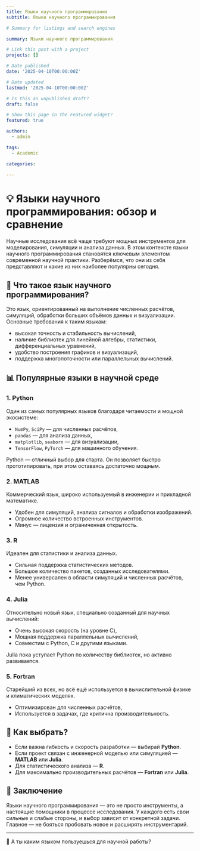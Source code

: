 ```yaml
---
title: Языки научного программирования
subtitle: Языки научного программирования

# Summary for listings and search engines

summary: Языки научного программирования

# Link this post with a project
projects: []

# Date published
date: '2025-04-10T00:00:00Z'

# Date updated
lastmod: '2025-04-10T00:00:00Z'

# Is this an unpublished draft?
draft: false

# Show this page in the Featured widget?
featured: true

authors:
  - admin

tags:
  - Academic

categories:
  
---
```


# 💡 Языки научного программирования: обзор и сравнение

Научные исследования всё чаще требуют мощных инструментов для моделирования, симуляции и анализа данных. В этом контексте языки научного программирования становятся ключевым элементом современной научной практики. Разберёмся, что они из себя представляют и какие из них наиболее популярны сегодня.

## 🧬 Что такое язык научного программирования?

Это язык, ориентированный на выполнение численных расчётов, симуляций, обработки больших объёмов данных и визуализации. Основные требования к таким языкам:
- высокая точность и стабильность вычислений,
- наличие библиотек для линейной алгебры, статистики, дифференциальных уравнений,
- удобство построения графиков и визуализаций,
- поддержка многопоточности или параллельных вычислений.

## 📊 Популярные языки в научной среде

### 1. **Python**
Один из самых популярных языков благодаря читаемости и мощной экосистеме:
- `NumPy`, `SciPy` — для численных расчётов,
- `pandas` — для анализа данных,
- `matplotlib`, `seaborn` — для визуализации,
- `TensorFlow`, `PyTorch` — для машинного обучения.

Python — отличный выбор для старта. Он позволяет быстро прототипировать, при этом оставаясь достаточно мощным.

### 2. **MATLAB**
Коммерческий язык, широко используемый в инженерии и прикладной математике.
- Удобен для симуляций, анализа сигналов и обработки изображений.
- Огромное количество встроенных инструментов.
- Минус — лицензия и ограниченная открытость.

### 3. **R**
Идеален для статистики и анализа данных.
- Сильная поддержка статистических методов.
- Большое количество пакетов, созданных исследователями.
- Менее универсален в области симуляций и численных расчётов, чем Python.

### 4. **Julia**
Относительно новый язык, специально созданный для научных вычислений:
- Очень высокая скорость (на уровне C),
- Мощная поддержка параллельных вычислений,
- Совместим с Python, C и другими языками.

Julia пока уступает Python по количеству библиотек, но активно развивается.

### 5. **Fortran**
Старейший из всех, но всё ещё используется в вычислительной физике и климатических моделях.
- Оптимизирован для численных расчётов,
- Используется в задачах, где критична производительность.

## 🤔 Как выбрать?

- Если важна гибкость и скорость разработки — выбирай **Python**.
- Если проект связан с инженерной моделью или симуляцией — **MATLAB** или **Julia**.
- Для статистического анализа — **R**.
- Для максимально производительных расчётов — **Fortran** или **Julia**.

## 📌 Заключение

Языки научного программирования — это не просто инструменты, а настоящие помощники в процессе исследования. У каждого есть свои сильные и слабые стороны, и выбор зависит от конкретной задачи. Главное — не бояться пробовать новое и расширять инструментарий.

---

🚀 А ты каким языком пользуешься для научной работы?

